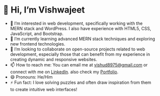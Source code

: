 # 👋 Hi, I’m Vishwajeet

- 👀 I’m interested in web development, specifically working with the MERN stack and WordPress. I also have experience with HTML5, CSS, JavaScript, and Bootstrap.
- 🌱 I’m currently learning advanced MERN stack techniques and exploring new frontend technologies.
- 💞️ I’m looking to collaborate on open-source projects related to web development, especially those that can benefit from my experience in creating dynamic and responsive websites.
- 📫 How to reach me: You can email me at [vishud8975@gmail.com](mailto:vishud8975@gmail.com) or connect with me on [LinkedIn](https://www.linkedin.com/in/vishu-d-mvd0409/). also check my [Portfolio](https://vishwajeet-dubal.vishasitsolutiondemo.site/).
- 😄 Pronouns: He/Him
- ⚡ Fun fact: I love solving puzzles and often draw inspiration from them to create intuitive web interfaces!

<!---
vishu0409/vishu0409 is a ✨ special ✨ repository because its `README.md` (this file) appears on your GitHub profile.
You can click the Preview link to take a look at your changes.
--->
